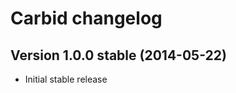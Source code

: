 Carbid changelog
===========================

Version 1.0.0 stable (2014-05-22)
---------------------------------
- Initial stable release